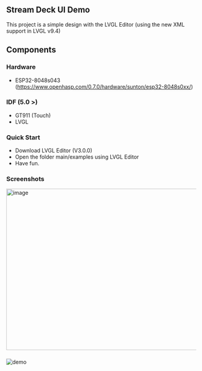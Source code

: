## Stream Deck UI Demo
This project is a simple design with the LVGL Editor (using the new XML support in LVGL v9.4)

## Components

### Hardware
- ESP32-8048s043 (https://www.openhasp.com/0.7.0/hardware/sunton/esp32-8048s0xx/)
### IDF (5.0 >)
  - GT911 (Touch)
  - LVGL
### Quick Start
- Download LVGL Editor (V3.0.0)
- Open the folder main/examples using LVGL Editor
- Have fun.

### Screenshots

<img width="798" height="428" alt="image" name="LVGL Editor" src="https://github.com/user-attachments/assets/e4031a14-8a51-473c-a296-3a2f02f121a8" />

###

![demo](https://github.com/user-attachments/assets/ec76bbc4-d22f-44e9-a9a9-2da09c85b594)
